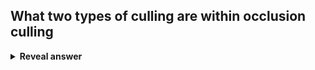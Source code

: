 ## What two types of culling are within occlusion culling
<details>
<summary><b>Reveal answer</b></summary>
Object level culling<br>Image level culling
</details>
